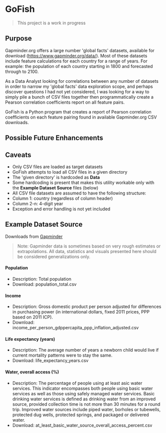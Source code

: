 # GoFish
> This project is a work in progress

## Purpose

Gapminder.org offers a large number 'global facts' datasets, available for download (https://www.gapminder.org/data/). Most of these datasets include feature calculations for each country for a range of years. For example: the population of each country starting in 1800 and forecasted through to 2100.  

As a Data Analyst looking for correlations between any number of datasets in order to narrow my 'global facts' data exploration scope, and perhaps discover questions I had not yet considered, I was looking for a way to simply pile a bunch of CSV files together then programmatically create a Pearson correlation coefficients report on all feature pairs.

GoFish is a Python program that creates a report of Pearson correlation coefficients on each feature pairing found in available Gapminder.org CSV downloads.

## Possible Future Enhancements

## Caveats
* Only CSV files are loaded as target datasets
* GoFish attempts to load all CSV files in a given directory
* The 'given directory' is hardcoded as **Data**
* Some hardcoding is present that makes this utility workable only with the **Example Dataset Source** files (below) 
* All CSV file datasets are assumed to have the following structure:
 * Column 1: country (regardless of column header)
 * Column 2-n: 4-digit year
* Exception and error handling is not yet included

## Example Dataset Source
Downloads from <a href target="_blank" source="https://www.gapminder.org/data/">Gapminder</a>

> Note: Gapminder data is sometimes based on very rough estimates or extrapolations. All data, statistics and visuals presented here should be considered generalizations only. 

#### Population
* Description: Total population
* Download: population_total.csv 

#### Income
* Description: Gross domestic product per person adjusted for differences in purchasing power (in international dollars, fixed 2011 prices, PPP based on 2011 ICP).
* Download: income_per_person_gdppercapita_ppp_inflation_adjusted.csv

#### Life expectancy (years)
* Description: The average number of years a newborn child would live if current mortality patterns were to stay the same.
* Download: life_expectancy_years.csv

#### Water, overall access (%)
* Description: The percentage of people using at least asic water services. This indicator encompasses both people using basic water services as well as those using safely managed water services. Basic drinking water services is defined as drinking water from an improved source, provided collection time is not more than 30 minutes for a round trip. Improved water sources include piped water, borholes or tubewells, protected dug wells, protected springs, and packaged or delivered water.
* Download: at_least_basic_water_source_overall_access_percent.csv
